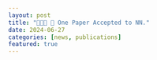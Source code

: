 ```yaml
---
layout: post
title: "🎉🎉🎉 📢 One Paper Accepted to NN."
date: 2024-06-27
categories: [news, publications]
featured: true
---
```

